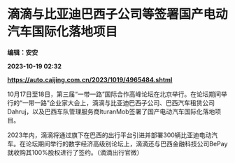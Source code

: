 # 滴滴与比亚迪巴西子公司等签署国产电动汽车国际化落地项目
**编辑：安安**

**2023-10-19 02:32**

**https://auto.caijing.com.cn/2023/1019/4965484.shtml**

10月17日至18日，第三届“一带一路”国际合作高峰论坛在北京举行。在论坛期间举行的“一带一路”企业家大会上，滴滴与比亚迪巴西子公司、巴西汽车租赁公司Dahruj，以及巴西车队管理服务商lturanMob签署了国产电动汽车国际化落地项目。

2023年内，滴滴将通过旗下在巴西的出行平台引进并部署300辆比亚迪电动汽车。在论坛期间举行的数字经济高级别论坛上，滴滴还与巴西金融科技公司BePay就收购其100%股权进行了签约。（滴滴出行官微）